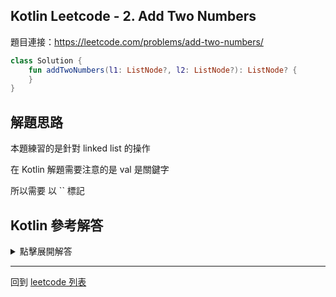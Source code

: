 ## Kotlin Leetcode - 2. Add Two Numbers
題目連接：<https://leetcode.com/problems/add-two-numbers/>

```kotlin
class Solution {
    fun addTwoNumbers(l1: ListNode?, l2: ListNode?): ListNode? {
    }
}
```

## 解題思路

本題練習的是針對 linked list 的操作

在 Kotlin 解題需要注意的是 val 是關鍵字

所以需要  以 \`\` 標記

## Kotlin 參考解答

<details>
  <summary>點擊展開解答</summary>

```kotlin
class Solution {
    fun addTwoNumbers(l1: ListNode?, l2: ListNode?): ListNode? {
        val head = ListNode(0)
        var cursor = head
        var node1 = l1
        var node2 = l2
        var carry = 0
		
        while(node1 != null || node2 != null){
            val sum = (n1?.`val` ?: 0) + (n2?.`val` ?: 0) + carry
            cursor.next = ListNode(sum % 10)
            cursor = cursor.next
            
            carry = if(sum > 9) 1 else 0
            if(node1 != null) node1 = node1?.next
            if(node2 != null) node2 = node2?.next
        }
        
        if(carry > 0){
            cursor.next = ListNode(carry)
            cursor = cursor.next 
        }
        
        return head?.next
    }
}
```

</details>

------

回到 [leetcode 列表](index.md)
